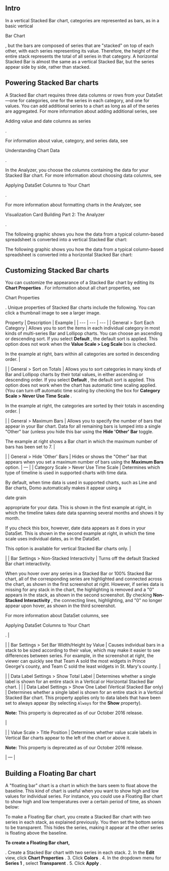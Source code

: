 

Intro
-------

In a vertical Stacked Bar chart, categories are represented as bars, as in a basic vertical

Bar Chart

, but the bars are composed of series that are "stacked" on top of each other, with each series representing its value. Therefore, the height of the entire stack represents the total of all series in that category. A horizontal Stacked Bar is almost the same as a vertical Stacked Bar, but the series appear side by side, rather than stacked.


 Powering Stacked Bar charts
-----------------------------

A Stacked Bar chart requires three data columns or rows from your DataSet—one for categories, one for the series in each category, and one for values. You can add additional series to a chart as long as all of the series are aggregated. For more information about adding additional series, see

Adding value and date columns as series

.


 For information about value, category, and series data, see

Understanding Chart Data

.


 In the Analyzer, you choose the columns containing the data for your Stacked Bar chart. For more information about choosing data columns, see

Applying DataSet Columns to Your Chart

.


 For more information about formatting charts in the Analyzer, see

Visualization Card Building Part 2: The Analyzer

.


 The following graphic shows you how the data from a typical column-based spreadsheet is converted into a vertical Stacked Bar chart:

The following graphic shows you how the data from a typical column-based spreadsheet is converted into a horizontal Stacked Bar chart:

Customizing Stacked Bar charts
--------------------------------

You can customize the appearance of a Stacked Bar chart by editing its
 **Chart Properties**
 . For information about all chart properties, see

Chart Properties

. Unique properties of Stacked Bar charts include the following. You can click a thumbnail image to see a larger image.


 Property
  |
 Description
  |
 Example
  |
| --- | --- | --- |
|
 General > Sort Each Category
  |
 Allows you to sort the items in each individual category in most kinds of multi-series Bar and Lollipop charts. You can choose an ascending or descending sort. If you select
 **Default**
 , the default sort is applied. This option does not work when the
 **Value Scale > Log Scale**
 box is checked.


 In the example at right, bars within all categories are sorted in descending order.
  |

|
|
 General > Sort on Totals
  |
 Allows you to sort categories in many kinds of Bar and Lollipop charts by their total values, in either ascending or descending order. If you select
 **Default**
 , the default sort is applied. This option does not work when the chart has automatic time scaling applied. (You can turn off automatic time scaling by checking the box for
 **Category Scale > Never Use Time Scale**
 .


 In the example at right, the categories are sorted by their totals in ascending order.
  |

|
|
 General > Maximum Bars
  |
 Allows you to specify the number of bars that appear in your Bar chart. Data for all remaining bars is lumped into a single "Other" bar (unless you hide this bar using the
 **Hide 'Other' Bar**
 toggle.


 The example at right shows a Bar chart in which the maximum number of bars has been set to 7.
  |

|
|
 General > Hide 'Other' Bars
  |
 Hides or shows the "Other" bar that appears when you set a maximum number of bars using the
 **Maximum Bars**
 option.
  |
 —
  |
|
 Category Scale > Never Use Time Scale
  |
 Determines which type of timeline is used in supported charts with time data.


 By default, when time data is used in supported charts, such as Line and Bar charts, Domo automatically makes it appear using a

date grain

appropriate for your data. This is shown in the first example at right, in which the timeline takes date data spanning several months and shows it by month.


 If you check this box, however, date data appears as it does in your DataSet. This is shown in the second example at right, in which the time scale uses individual dates, as in the DataSet.


 This option is available for vertical Stacked Bar charts only.
  |


 |
|
 Bar Settings > Non-Stacked Interactivity
  |
 Turns off the default Stacked Bar chart interactivity.


 When you hover over any series in a Stacked Bar or 100% Stacked Bar chart, all of the corresponding series are highlighted and connected across the chart, as shown in the first screenshot at right. However, if series data is missing for any stack in the chart, the highlighting is removed and a "0" appears in the stack, as shown in the second screenshot. By checking
 **Non-Stacked Interactivity**
 , the connecting lines, highlighting, and "0" no longer appear upon hover, as shown in the third screenshot.


 For more information about DataSet columns, see

Applying DataSet Columns to Your Chart

.
  |

|
|
 Bar Settings > Set Bar Width/Height by Value
  |
 Causes individual bars in a stack to be sized according to their value, which may make it easier to see differences between series. For example, in the screenshot at right, the viewer can quickly see that Team A sold the most widgets in Prince George's county, and Team C sold the least widgets in St. Mary's county.
  |

|
|
 Data Label Settings > Show Total Label
  |
 Determines whether a single label is shown for an entire stack in a Vertical or Horizontal Stacked Bar chart.
  |  |
|
 Data Label Settings > Show One Label (Vertical Stacked Bar only)
  |
 Determines whether a single label is shown for an entire stack in a Vertical Stacked Bar chart. This property applies only to data labels that have been set to always appear (by selecting
 `Always`
 for the
 **Show**
 property).


**Note:**
 This property is deprecated as of our October 2016 release.


 |

|
|
 Value Scale > Title Position
  |
 Determines whether value scale labels in Vertical Bar charts appear to the left of the chart or above it.


**Note:**
 This property is deprecated as of our October 2016 release.


 |
 —
  |

Building a Floating Bar chart
-------------------------------

A "floating bar" chart is a chart in which the bars seem to float above the baseline. This kind of chart is useful when you want to show high and low values for individual series. For instance, you could use a Floating Bar chart to show high and low temperatures over a certain period of time, as shown below:

To make a Floating Bar chart, you create a Stacked Bar chart with two series in each stack, as explained previously. You then set the bottom series to be transparent. This hides the series, making it appear at the other series is floating above the baseline.


**To create a Floating Bar chart,**

. Create a Stacked Bar chart with two series in each stack.
2. In the
 **Edit**
 view, click
 **Chart Properties**
 .
3. Click
 **Colors**
 .
4. In the dropdown menu for
 **Series 1**
 , select
 **Transparent**
 .
5. Click
 **Apply**
 .


